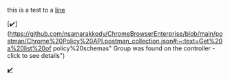 this is a test to a [line](https://github.com/nsamarakkody/ChromeBrowserEnterprise/blob/main/postman/Chrome%20Policy%20API.postman_collection.json#L18)

 [:heavy_check_mark:](https://github.com/nsamarakkody/ChromeBrowserEnterprise/blob/main/postman/Chrome%20Policy%20API.postman_collection.json#:~:text=Get%20a%20list%20of policy%20schemas" Group was found on the controller - click to see details") 
 
  [:heavy_check_mark:](https://git.rockfin.com/.../ipaddrgroup.yml#:~:text=name%3A%20servers "Group was found on the controller - click to see details") 
